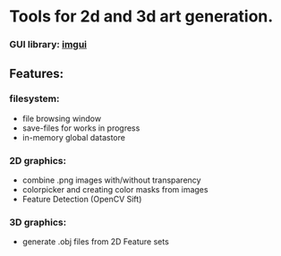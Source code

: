 

# Tools for 2d and 3d art generation.

### GUI library: [imgui](https://pyimgui.readthedocs.io/en/latest/)

## Features:

### filesystem:
- file browsing window
- save-files for works in progress
- in-memory global datastore

### 2D graphics:
- combine .png images with/without transparency
- colorpicker and creating color masks from images
- Feature Detection (OpenCV Sift)

### 3D graphics:
- generate .obj files from 2D Feature sets